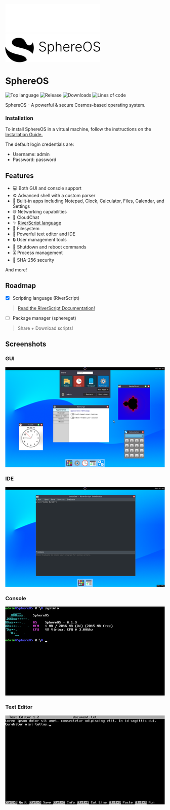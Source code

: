 ![SphereOS logo](/Art/logo_light_small.png#gh-dark-mode-only)
![SphereOS logo](/Art/logo_dark_small.png#gh-light-mode-only)

# SphereOS
![Top language](https://img.shields.io/github/languages/top/sphere-systems/sphereos?color=purple&label=%20&logo=csharp&style=flat-square) ![Release](https://img.shields.io/github/v/release/sphere-systems/sphereos?style=flat-square) ![Downloads](https://img.shields.io/github/downloads/sphere-systems/sphereos/total?style=flat-square&color=forestgreen) ![Lines of code](https://www.aschey.tech/tokei/github/sphere-systems/sphereos?style=flat-square)

SphereOS - A powerful & secure Cosmos-based operating system.
### Installation
To install SphereOS in a virtual machine, follow the instructions on the [Installation Guide.](https://github.com/Project-Sphere/SphereOS/wiki/Installation)

The default login credentials are:

- Username: admin
- Password: password
## Features
- 💻 Both GUI and console support
- ⚙ Advanced shell with a custom parser
- 📱 Built-in apps including Notepad, Clock, Calculator, Files, Calendar, and Settings
- 🌐 Networking capabilities
- 💬 CloudChat
- ✨ [RiverScript language](https://sphere.jsph.dev/developer/riverscript/)
- 📁 Filesystem
- 📝 Powerful text editor and IDE
- 🔒 User management tools
- 🛑 Shutdown and reboot commands
- ⏳ Process management
- 🔐 SHA-256 security

And more!
## Roadmap
- [x] Scripting language (RiverScript)
> [Read the RiverScript Documentation!](https://sphere.jsph.dev/developer/docs/riverscript/)
- [ ] Package manager (sphereget)
> Share + Download scripts!
## Screenshots
### GUI
![Screenshot of the GUI](/Art/screenshot_10.png)
### IDE
![Screenshot of the IDE](/Art/screenshot_11.png)
### Console
![Screenshot of the console](/Art/screenshot_8.png)
### Text Editor
![Screenshot of the Text Editor](/Art/screenshot_9.png)
